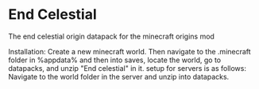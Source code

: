 # End Celestial
 The end celestial origin datapack for the minecraft origins mod
 
 Installation:
 Create a new minecraft world. Then navigate to the .minecraft folder in %appdata% and then into saves, locate the world, go to datapacks,
 and unzip "End celestial" in it. setup for servers is as follows: Navigate to the world folder in the server and unzip into datapacks.
